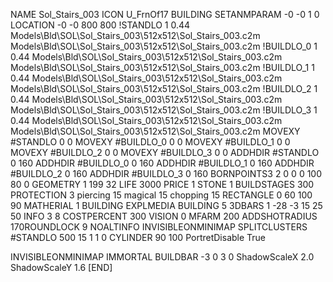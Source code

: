 NAME Sol_Stairs_003
ICON U_FrnOf17
BUILDING
SETANMPARAM -0 -0 1 0
LOCATION -0 -0 800 800
!STANDLO      1 0.44 Models\Bld\SOL\Sol_Stairs_003\512x512\Sol_Stairs_003.c2m Models\Bld\SOL\Sol_Stairs_003\512x512\Sol_Stairs_003.c2m 
!BUILDLO_0    1 0.44 Models\Bld\SOL\Sol_Stairs_003\512x512\Sol_Stairs_003.c2m Models\Bld\SOL\Sol_Stairs_003\512x512\Sol_Stairs_003.c2m 
!BUILDLO_1    1 0.44 Models\Bld\SOL\Sol_Stairs_003\512x512\Sol_Stairs_003.c2m Models\Bld\SOL\Sol_Stairs_003\512x512\Sol_Stairs_003.c2m 
!BUILDLO_2    1 0.44 Models\Bld\SOL\Sol_Stairs_003\512x512\Sol_Stairs_003.c2m Models\Bld\SOL\Sol_Stairs_003\512x512\Sol_Stairs_003.c2m 
!BUILDLO_3    1 0.44 Models\Bld\SOL\Sol_Stairs_003\512x512\Sol_Stairs_003.c2m Models\Bld\SOL\Sol_Stairs_003\512x512\Sol_Stairs_003.c2m 
MOVEXY #STANDLO    0 0
MOVEXY #BUILDLO_0  0 0
MOVEXY #BUILDLO_1  0 0
MOVEXY #BUILDLO_2  0 0
MOVEXY #BUILDLO_3  0 0
ADDHDIR #STANDLO 0 160
ADDHDIR #BUILDLO_0 0 160
ADDHDIR #BUILDLO_1 0 160
ADDHDIR #BUILDLO_2 0 160
ADDHDIR #BUILDLO_3 0 160
BORNPOINTS3 2 0 0 0 100 80 0
GEOMETRY 1 199 32
LIFE     3000
PRICE 1 STONE 1
BUILDSTAGES 300
PROTECTION 3 piercing 15 magical 15 chopping 15
RECTANGLE    0 60 100 90
MATHERIAL 1 BUILDING
EXPLMEDIA BUILDING 5
3DBARS 1 -28 -3 15 25 50
INFO 3 8
COSTPERCENT 300
VISION 0
MFARM 200
ADDSHOTRADIUS 170ROUNDLOCK 9
NOALTINFO
INVISIBLEONMINIMAP
SPLITCLUSTERS #STANDLO 500 15 1 1 0
CYLINDER 90 100
PortretDisable True

INVISIBLEONMINIMAP
IMMORTAL
BUILDBAR -3 0 3 0
ShadowScaleX 2.0
ShadowScaleY 1.6
[END]
